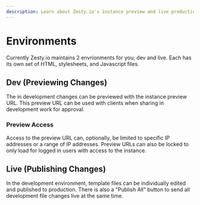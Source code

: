 ```yaml
---
description: Learn about Zesty.io's instance preview and live production environments.
---
```


# Environments

Currently Zesty.io maintains 2 envrionments for you; dev and live. Each has its own set of HTML, stylesheets, and Javascript files.

## Dev \(Previewing Changes\)

The in development changes can be previewed with the instance preview URL. This preview URL can be used with clients when sharing in development work for approval.

### Preview Access

Access to the preview URL can, optionally, be limited to specific IP addresses or a range of IP addresses. Preview URLs can also be locked to only load for logged in users with access to the instance.

## Live \(Publishing Changes\)

In the development environment, template files can be individually edited and published to production. There is also a "Publish All" button to send all development file changes live at the same time.


